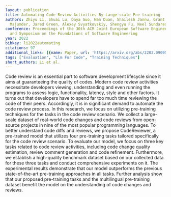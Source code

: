 ```yaml
---
layout: publication
title: Automating Code Review Activities By Large-scale Pre-training
authors: Zhiyu Li, Shuai Lu, Daya Guo, Nan Duan, Shailesh Jannu, Grant Jenks, Deep
  Majumder, Jared Green, Alexey Svyatkovskiy, Shengyu Fu, Neel Sundaresan
conference: Proceedings of the 30th ACM Joint European Software Engineering Conference
  and Symposium on the Foundations of Software Engineering
year: 2022
bibkey: li2022automating
citations: 97
additional_links: [{name: Paper, url: 'https://arxiv.org/abs/2203.09095'}]
tags: ["Evaluation", "Llm For Code", "Training Techniques"]
short_authors: Li et al.
---
```

Code review is an essential part to software development lifecycle since it
aims at guaranteeing the quality of codes. Modern code review activities
necessitate developers viewing, understanding and even running the programs to
assess logic, functionality, latency, style and other factors. It turns out
that developers have to spend far too much time reviewing the code of their
peers. Accordingly, it is in significant demand to automate the code review
process. In this research, we focus on utilizing pre-training techniques for
the tasks in the code review scenario. We collect a large-scale dataset of
real-world code changes and code reviews from open-source projects in nine of
the most popular programming languages. To better understand code diffs and
reviews, we propose CodeReviewer, a pre-trained model that utilizes four
pre-training tasks tailored specifically for the code review scenario. To
evaluate our model, we focus on three key tasks related to code review
activities, including code change quality estimation, review comment generation
and code refinement. Furthermore, we establish a high-quality benchmark dataset
based on our collected data for these three tasks and conduct comprehensive
experiments on it. The experimental results demonstrate that our model
outperforms the previous state-of-the-art pre-training approaches in all tasks.
Further analysis show that our proposed pre-training tasks and the multilingual
pre-training dataset benefit the model on the understanding of code changes and
reviews.